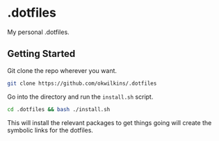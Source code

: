 # .dotfiles

My personal .dotfiles.

## Getting Started

Git clone the repo wherever you want.

```bash
git clone https://github.com/okwilkins/.dotfiles
```

Go into the directory and run the `install.sh` script.

```bash
cd .dotfiles && bash ./install.sh
```

This will install the relevant packages to get things going will create the symbolic links for the dotfiles.
